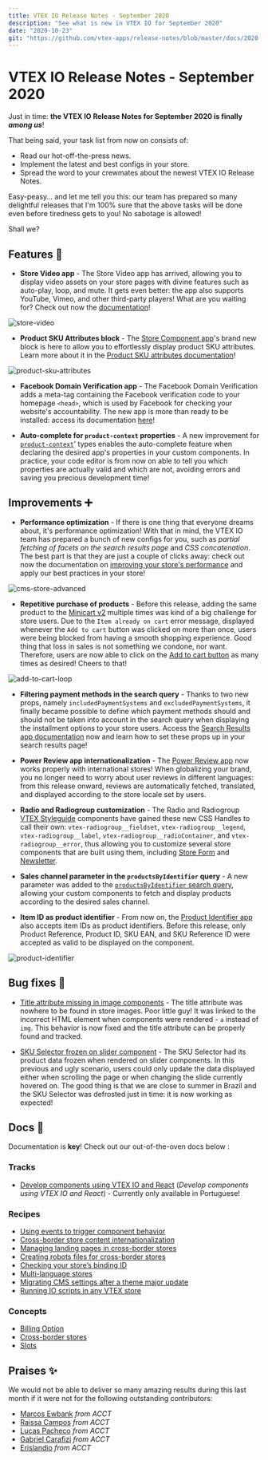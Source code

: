 ```yaml
---
title: VTEX IO Release Notes - September 2020
description: "See what is new in VTEX IO for September 2020"
date: "2020-10-23"
git: "https://github.com/vtex-apps/release-notes/blob/master/docs/2020-09/README.md"
---
```


# VTEX IO Release Notes - September 2020

Just in time: **the VTEX IO Release Notes for September 2020 is finally *among us***!

That being said, your task list from now on consists of:

- Read our hot-off-the-press news.
- Implement the latest and best configs in your store.
- Spread the word to your crewmates about the newest VTEX IO Release Notes.

Easy-peasy... and let me tell you this: our team has prepared so many delightful releases that I'm 100% sure that the above tasks will be done even before tiredness gets to you! No sabotage is allowed!

Shall we?

## Features :rocket:

- **Store Video app** - The Store Video app has arrived, allowing you to display video assets on your store pages with divine features such as auto-play, loop, and mute. It gets even better: the app also supports YouTube, Vimeo, and other third-party players! What are you waiting for? Check out now the [documentation](https://vtex.io/docs/components/content-blocks/vtex.store-video/)!

![store-video](https://user-images.githubusercontent.com/52087100/97001317-8d57d080-150e-11eb-989e-e09b8e61c079.png)

- **Product SKU Attributes block** -  The [Store Component app](https://vtex.io/docs/components/content-blocks/vtex.store-components/)'s brand new block is here to allow you to effortlessly display product SKU attributes. Learn more about it in the [Product SKU attributes documentation](https://vtex.io/docs/components/content-blocks/vtex.store-components/productskuattributes/)!

![product-sku-attributes](https://user-images.githubusercontent.com/52087100/97001314-8cbf3a00-150e-11eb-85c3-b538c42d5d22.png)

- **Facebook Domain Verification app** - The Facebook Domain Verification adds a meta-tag containing the Facebook verification code to your homepage `<head>`, which is used by Facebook for checking your website's accountability. The new app is more than ready to be installed: access its documentation [here](https://vtex.io/docs/components/pixel/vtex.facebook-domain-verification/)!

- **Auto-complete for `product-context` properties** - A new improvement for [`product-context`](https://github.com/vtex-apps/product-context)' types enables the auto-complete feature when declaring the desired app's properties in your custom components. In practice, your code editor is from now on able to tell you which properties are actually valid and which are not, avoiding errors and saving you precious development time!

## Improvements :heavy_plus_sign:

- **Performance optimization** - If there is one thing that everyone dreams about, it's performance optimization! With that in mind, the VTEX IO team has prepared a bunch of new configs for you, such as *partial fetching of facets on the search results page* and *CSS concatenation*. The best part is that they are just a couple of clicks away: check out now the documentation on [improving your store's performance](https://vtex.io/docs/recipes/store-management/improving-your-stores-performance/) and apply our best practices in your store!

![cms-store-advanced](https://user-images.githubusercontent.com/52087100/97001256-76b17980-150e-11eb-827f-b91928f4ddf6.png)

- **Repetitive purchase of products** - Before this release, adding the same product to the [Minicart v2](https://vtex.io/docs/components/content-blocks/vtex.minicart/) multiple times was kind of a big challenge for store users. Due to the `Item already on cart` error message, displayed whenever the `Add to cart` button was clicked on more than once, users were being blocked from having a smooth shopping experience. Good thing that loss in sales is not something we condone, nor want. Therefore, users are now able to click on the [Add to cart button](https://vtex.io/docs/components/content-blocks/vtex.add-to-cart-button/) as many times as desired! Cheers to that!

![add-to-cart-loop](https://user-images.githubusercontent.com/52087100/97001241-73b68900-150e-11eb-888f-38a03f042835.gif)

- **Filtering payment methods in the search query** - Thanks to two new props, namely `includedPaymentSystems`  and `excludedPaymentSystems`, it finally became possible to define which payment methods should and should not be taken into account in the search query when displaying the installment options to your store users. Access the [Search Results app documentation](https://vtex.io/docs/components/content-blocks/vtex.search-result/) now and learn how to set these props up in your search results page!

- **Power Review app internationalization** - The [Power Review app](https://vtex.io/docs/components/pixel/vtex.powerreviews/) now works properly with international stores! When globalizing your brand, you no longer need to worry about user reviews in different languages: from this release onward, reviews are automatically fetched, translated, and displayed according to the store locale set by users.

- **Radio and Radiogroup customization** - The Radio and Radiogroup [VTEX Styleguide](https://styleguide.vtex.com/#/Introduction) components have gained these new CSS Handles to call their own: `vtex-radiogroup__fieldset`, `vtex-radiogroup__legend`, `vtex-radiogroup__label`, `vtex-radiogroup__radioContainer`, and `vtex-radiogroup__error`, thus allowing you to customize several store components that are built using them, including [Store Form](https://vtex.io/docs/components/content-blocks/vtex.store-form/) and [Newsletter](https://vtex.io/docs/components/content-blocks/vtex.store-components/newsletter).

- **Sales channel parameter in the `productsByIdentifier` query** - A new parameter was added to the [`productsByIdentifier` search query](https://github.com/vtex-apps/search-graphql/blob/master/graphql/schema.graphql#L216), allowing your custom components to fetch and display products according to the desired sales channel.

- **Item ID as product identifier** - From now on, the [Product Identifier app](https://vtex.io/docs/components/content-blocks/vtex.product-identifier/) also accepts item IDs as product identifiers. Before this release, only Product Reference, Product ID, SKU EAN, and SKU Reference ID were accepted as valid to be displayed on the component.

![product-identifier](https://user-images.githubusercontent.com/52087100/97001233-6ef1d500-150e-11eb-8949-fb5bb60fd306.png)

## Bug fixes :bug:

- [Title attribute missing in image components](https://github.com/vtex-apps/store-image/pull/24) - The title attribute was nowhere to be found in store images. Poor little guy! It was linked to the incorrect HTML element when components were rendered - `a` instead of `img`. This behavior is now fixed and the title attribute can be properly found and tracked.

- [SKU Selector frozen on slider component](https://github.com/vtex-apps/slider-layout/pull/46) - The SKU Selector had its product data frozen when rendered on slider components. In this previous and ugly scenario, users could only update the data displayed either when scrolling the page or when changing the slide currently hovered on. The good thing is that we are close to summer in Brazil and the SKU Selector was defrosted just in time: it is now working as expected!

## Docs :page_facing_up:

Documentation is **key**! Check out our out-of-the-oven docs below : 

### Tracks

- [Develop components using VTEX IO and React](https://vtex.io/docs/getting-started/desenvolva-componentes-usando-vtex-io-e-react/1/) (*Develop components using VTEX IO and React*) - Currently only available in Portuguese!

### Recipes

- [Using events to trigger component behavior](https://vtex.io/docs/recipes/templates/using-events-to-trigger-automatic-responses-from-store-components/)
- [Cross-border store content internationalization](https://vtex.io/docs/recipes/store-management/cross-border-stores-content-internationalization/)
- [Managing landing pages in cross-border stores](https://vtex.io/docs/recipes/store-management/managing-landing-pages-in-cross-border-stores/)
- [Creating robots files for cross-border stores](https://vtex.io/docs/recipes/store-management/creating-robots-files-for-cross-border-stores/)
- [Checking your store’s binding ID](https://vtex.io/docs/recipes/store-management/checking-your-store-binding-id/)
- [Multi-language stores](https://vtex.io/docs/recipes/store-management/multi-language-stores/)
- [Migrating CMS settings after a theme major update](https://vtex.io/docs/recipes/development/migrating-CMS-settings-after-major-update/)
- [Running IO scripts in any VTEX store](https://vtex.io/docs/recipes/development/running-IO-scripts-in-any-VTEX-store/)

### Concepts

- [Billing Option](https://vtex.io/docs/concepts/billing-options/)
- [Cross-border stores](https://vtex.io/docs/concepts/cross-border-stores/)
- [Slots](https://vtex.io/docs/concepts/slots/)

## Praises :sparkles:

We would not be able to deliver so many amazing results during this last month if it were not for the following outstanding contributors:

- [Marcos Ewbank](https://github.com/marcosewbank) *from ACCT*
- [Raissa Campos](https://github.com/raissacmp) *from ACCT*
- [Lucas Pacheco](https://github.com/lucaspacheco-acct) *from ACCT*
- [Gabriel Carafizi](https://github.com/carafizi1) *from ACCT*
- [Erislandio](https://github.com/Erislandio) *from ACCT*



